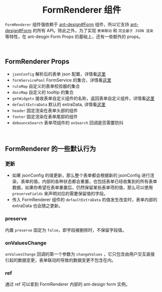 <h1 align='center'> FormRenderer 组件 </h1>

`FormRenderer` 组件强依赖于 [ant-design#Form](https://ant.design/components/form-cn#form) 组件，所以它支持 [ant-design#Form](https://ant.design/components/form-cn#form) 的所有 API。除此之外，为了实现 `表单联动` 和 `完全基于 JSON 渲染` 等特性，在 ant-desgin Form Props 的基础上，还有一些额外的 props。

<br/>

## FormRenderer Props

-   `jsonConfig` 解析后的表单 json 配置，详情看[这里](./JsonConfig.md)
-   `formServicePool` FormService 的集合，详情看[这里](./FormService.md)
-   `ruleMap` 自定义的表单校验器的集合
-   `docsMap` 自定义的 tooltip 的集合
-   `getWidgets` 接收表单自定义组件的名称，返回表单自定义组件，详情看[这里](./Widget.md)
-   `defaultExtraData` 默认的 extraData, 详情看[这里](./FormService.md)
-   `header` 固定渲染在表单头部的组件
-   `footer` 固定渲染在表单尾部的组件
-   `debounceSearch` 表单项组件的 `onSearch` 回调是否需要防抖

<br/>

## FormRenderer 的一些默认行为

### 更新

-   如果 jsonConfig 的值更新，那么整个表单都会根据新的 jsonConfig 进行渲染，表单的值，内部的各种状态都会重置，也包括表单已经收集到的所有表单数据，如果你希望在表单重置后，仍然保留某些表单项的值，那么可以使用 `preserveFields` 来声明对应的需要保留值的字段。
-   传入 FormRenderer 组件的 `defaultExtraData` 的值发生改变时，表单内部的 extraData 也会随之更新。

### preserve

内置 `preserve` 固定为 `false`，即字段被删除时，不保留字段值。

### onValuesChange

`onValuesChange` 回调的第一个参数为 `changeValues` ，它只包含由用户交互直接引起的数据变更，表单联动的导致的数据变更不包含在内。

### ref

通过 ref 可以拿到 FormRenderer 内部的 ant-design form 实例。

